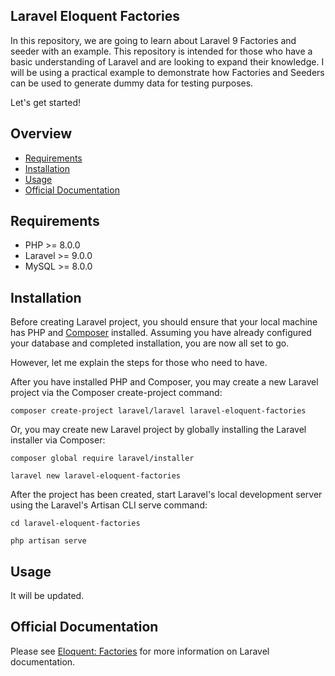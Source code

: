 ## Laravel Eloquent Factories

In this repository, we are going to learn about Laravel 9 Factories and seeder with an example. This repository is intended for those who have a basic understanding of Laravel and are looking to expand their knowledge. I will be using a practical example to demonstrate how Factories and Seeders can be used to generate dummy data for testing purposes.

Let's get started!

## Overview

* [Requirements](#requirements)
* [Installation](#installation)
* [Usage](#usage)
* [Official Documentation](#official-documentation)


## Requirements
- PHP >= 8.0.0
- Laravel >= 9.0.0
- MySQL  >= 8.0.0

## Installation

Before creating Laravel project, you should ensure that your local machine has PHP and [Composer](https://getcomposer.org/) installed. Assuming you have already configured your database and completed installation, you are now all set to go.

However, let me explain the steps for those who need to have.

After you have installed PHP and Composer, you may create a new Laravel project via the Composer create-project command:

```shell
composer create-project laravel/laravel laravel-eloquent-factories
```

Or, you may create new Laravel project by globally installing the Laravel installer via Composer:

```shell
composer global require laravel/installer

laravel new laravel-eloquent-factories
```

After the project has been created, start Laravel's local development server using the Laravel's Artisan CLI serve command:

```shell
cd laravel-eloquent-factories

php artisan serve
```

## Usage

It will be updated.


## Official Documentation

Please see [Eloquent: Factories](https://laravel.com/docs/9.x/eloquent-factories) for more information on Laravel documentation.
